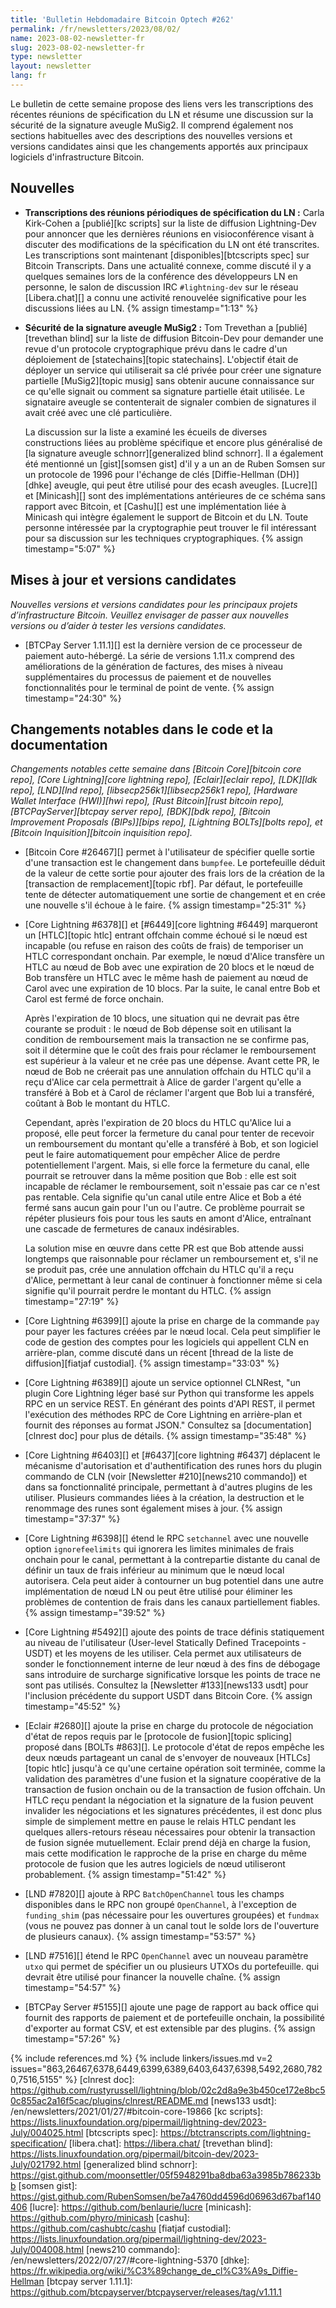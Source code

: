 ```yaml
---
title: 'Bulletin Hebdomadaire Bitcoin Optech #262'
permalink: /fr/newsletters/2023/08/02/
name: 2023-08-02-newsletter-fr
slug: 2023-08-02-newsletter-fr
type: newsletter
layout: newsletter
lang: fr
---
```

Le bulletin de cette semaine propose des liens vers les transcriptions des récentes réunions de spécification du LN et
résume une discussion sur la sécurité de la signature aveugle MuSig2. Il comprend également nos sections habituelles avec
des descriptions des nouvelles versions et versions candidates ainsi que les changements apportés aux principaux logiciels
d'infrastructure Bitcoin.

## Nouvelles

- **Transcriptions des réunions périodiques de spécification du LN :** Carla Kirk-Cohen a [publié][kc scripts] sur la liste de
  diffusion Lightning-Dev pour annoncer que les dernières réunions en visioconférence visant à discuter des modifications de la
  spécification du LN ont été transcrites. Les transcriptions sont maintenant [disponibles][btcscripts spec] sur Bitcoin
  Transcripts. Dans une actualité connexe, comme discuté il y a quelques semaines lors de la conférence des développeurs LN en
  personne, le salon de discussion IRC `#lightning-dev` sur le réseau [Libera.chat][] a connu une activité renouvelée
  significative pour les discussions liées au LN. {% assign timestamp="1:13" %}

- **Sécurité de la signature aveugle MuSig2 :** Tom Trevethan a [publié][trevethan blind] sur la liste de diffusion Bitcoin-Dev
  pour demander une revue d'un protocole cryptographique prévu dans le cadre d'un déploiement de [statechains][topic statechains].
  L'objectif était de déployer un service qui utiliserait sa clé privée pour créer une signature partielle [MuSig2][topic musig]
  sans obtenir aucune connaissance sur ce qu'elle signait ou comment sa signature partielle était utilisée. Le signataire aveugle
  se contenterait de signaler combien de signatures il avait créé avec une clé particulière.

    La discussion sur la liste a examiné les écueils de diverses constructions liées au problème spécifique et encore plus
    généralisé de [la signature aveugle schnorr][generalized blind schnorr]. Il a également été mentionné un [gist][somsen gist]
    d'il y a un an de Ruben Somsen sur un protocole de 1996 pour l'échange de clés [Diffie-Hellman (DH)][dhke] aveugle, qui peut
    être utilisé pour des ecash aveugles. [Lucre][] et [Minicash][] sont des implémentations antérieures de ce schéma sans rapport
    avec Bitcoin, et [Cashu][] est une implémentation liée à Minicash qui intègre également le support de Bitcoin et du LN.
    Toute personne intéressée par la cryptographie peut trouver le fil intéressant pour sa discussion sur les techniques
    cryptographiques. {% assign timestamp="5:07" %}

## Mises à jour et versions candidates

*Nouvelles versions et versions candidates pour les principaux projets d’infrastructure
Bitcoin. Veuillez envisager de passer aux nouvelles versions ou d’aider à tester
les versions candidates.*

- [BTCPay Server 1.11.1][] est la dernière version de ce processeur de paiement auto-hébergé. La série de versions 1.11.x comprend
  des améliorations de la génération de factures, des mises à niveau supplémentaires du processus de paiement et de nouvelles
  fonctionnalités pour le terminal de point de vente. {% assign timestamp="24:30" %}

## Changements notables dans le code et la documentation

*Changements notables cette semaine dans [Bitcoin Core][bitcoin core repo], [Core Lightning][core lightning repo],
[Eclair][eclair repo], [LDK][ldk repo], [LND][lnd repo], [libsecp256k1][libsecp256k1 repo], [Hardware Wallet
Interface (HWI)][hwi repo], [Rust Bitcoin][rust bitcoin repo], [BTCPayServer][btcpay server repo], [BDK][bdk repo],
[Bitcoin Improvement Proposals (BIPs)][bips repo], [Lightning BOLTs][bolts repo],
et [Bitcoin Inquisition][bitcoin inquisition repo].*

- [Bitcoin Core #26467][] permet à l'utilisateur de spécifier quelle sortie d'une transaction est le changement dans `bumpfee`.
  Le portefeuille déduit de la valeur de cette sortie pour ajouter des frais lors de la création de la [transaction de
  remplacement][topic rbf]. Par défaut, le portefeuille tente de détecter automatiquement une sortie de changement et en crée
  une nouvelle s'il échoue à le faire. {% assign timestamp="25:31" %}

- [Core Lightning #6378][] et [#6449][core lightning #6449] marqueront un [HTLC][topic htlc] entrant offchain comme échoué si
  le nœud est incapable (ou refuse en raison des coûts de frais) de temporiser un HTLC correspondant onchain. Par exemple, le nœud
  d'Alice transfère un HTLC au nœud de Bob avec une expiration de 20 blocs et le nœud de Bob transfère un HTLC avec le même hash
  de paiement au nœud de Carol avec une expiration de 10 blocs. Par la suite, le canal entre Bob et Carol est fermé de force
  onchain.

    Après l'expiration de 10 blocs, une situation qui ne devrait pas être courante se produit : le nœud de Bob dépense soit en
    utilisant la condition de remboursement mais la transaction ne se confirme pas, soit il détermine que le coût des frais pour
    réclamer le remboursement est supérieur à la valeur et ne crée pas une dépense. Avant cette PR, le nœud de Bob ne créerait
    pas une annulation offchain du HTLC qu'il a reçu d'Alice car cela permettrait à Alice de garder l'argent qu'elle a transféré
    à Bob et à Carol de réclamer l'argent que Bob lui a transféré, coûtant à Bob le montant du HTLC.

    Cependant, après l'expiration de 20 blocs du HTLC qu'Alice lui a proposé, elle peut forcer la fermeture du canal pour tenter
    de recevoir un remboursement du montant qu'elle a transféré à Bob, et son logiciel peut le faire automatiquement pour empêcher
    Alice de perdre potentiellement l'argent. Mais, si elle force la fermeture du canal, elle pourrait
    se retrouver dans la même position que Bob : elle est soit incapable de réclamer le remboursement, soit n'essaie pas car ce
    n'est pas rentable. Cela signifie qu'un canal utile entre Alice et Bob a été fermé sans aucun gain pour l'un ou l'autre. Ce
    problème pourrait se répéter plusieurs fois pour tous les sauts en amont d'Alice, entraînant une cascade de fermetures de
    canaux indésirables.

    La solution mise en œuvre dans cette PR est que Bob attende aussi longtemps que raisonnable pour réclamer un remboursement
    et, s'il ne se produit pas, crée une annulation offchain du HTLC qu'il a reçu d'Alice, permettant à leur canal de continuer
    à fonctionner même si cela signifie qu'il pourrait perdre le montant du HTLC. {% assign timestamp="27:19" %}

- [Core Lightning #6399][] ajoute la prise en charge de la commande `pay` pour payer les factures créées par le nœud local.
  Cela peut simplifier le code de gestion des comptes pour les logiciels qui appellent CLN en arrière-plan, comme discuté
  dans un récent [thread de la liste de diffusion][fiatjaf custodial]. {% assign timestamp="33:03" %}

- [Core Lightning #6389][] ajoute un service optionnel CLNRest, "un
  plugin Core Lightning léger basé sur Python qui transforme les appels RPC
  en un service REST. En générant des points d'API REST, il permet
  l'exécution des méthodes RPC de Core Lightning en arrière-plan
  et fournit des réponses au format JSON."  Consultez sa
  [documentation][clnrest doc] pour plus de détails. {% assign timestamp="35:48" %}

- [Core Lightning #6403][] et [#6437][core lightning #6437] déplacent le
  mécanisme d'autorisation et d'authentification des runes hors du plugin commando de CLN
  (voir [Newsletter #210][news210 commando]) et dans sa fonctionnalité principale,
  permettant à d'autres plugins de les utiliser. Plusieurs
  commandes liées à la création, la destruction et le renommage des runes sont également
  mises à jour. {% assign timestamp="37:37" %}

- [Core Lightning #6398][] étend le RPC `setchannel` avec une nouvelle
  option `ignorefeelimits` qui ignorera les limites minimales de frais onchain
  pour le canal, permettant à la contrepartie distante du canal de
  définir un taux de frais inférieur au minimum que le nœud local autorisera. Cela peut
  aider à contourner un bug potentiel dans une autre implémentation de nœud LN ou
  peut être utilisé pour éliminer les problèmes de contention de frais dans
  les canaux partiellement fiables. {% assign timestamp="39:52" %}

- [Core Lightning #5492][] ajoute des points de trace définis statiquement au niveau de l'utilisateur
  (User-level Statically Defined Tracepoints - USDT) et les moyens de les utiliser. Cela permet aux utilisateurs de sonder
  le fonctionnement interne de leur nœud à des fins de débogage sans introduire de
  surcharge significative lorsque les points de trace ne sont pas utilisés. Consultez la
  [Newsletter #133][news133 usdt] pour l'inclusion précédente du support USDT
  dans Bitcoin Core. {% assign timestamp="45:52" %}

- [Eclair #2680][] ajoute la prise en charge du protocole de négociation d'état de repos
  requis par le [protocole de fusion][topic splicing] proposé dans [BOLTs #863][]. Le protocole d'état de repos empêche les
  deux nœuds partageant un canal de s'envoyer de nouveaux [HTLCs][topic htlc]
  jusqu'à ce qu'une certaine opération soit terminée, comme la validation des
  paramètres d'une fusion et la signature coopérative de la transaction de fusion onchain
  ou de la transaction de fusion offchain. Un HTLC reçu pendant la négociation
  et la signature de la fusion peuvent invalider les négociations et les signatures précédentes, il est donc plus simple de
  simplement mettre en pause le relais HTLC pendant les quelques allers-retours réseau nécessaires pour obtenir la transaction
  de fusion signée mutuellement. Eclair
  prend déjà en charge la fusion, mais cette modification le rapproche
  de la prise en charge du même protocole de fusion que les autres logiciels de nœud
  utiliseront probablement. {% assign timestamp="51:42" %}

- [LND #7820][] ajoute à RPC `BatchOpenChannel` tous les champs
  disponibles dans le RPC non groupé `OpenChannel`, à l'exception de
  `funding_shim` (pas nécessaire pour les ouvertures groupées) et `fundmax` (vous
  ne pouvez pas donner à un canal tout le solde lors de l'ouverture de plusieurs
  canaux). {% assign timestamp="53:57" %}

- [LND #7516][] étend le RPC `OpenChannel` avec un nouveau paramètre `utxo`
  qui permet de spécifier un ou plusieurs UTXOs du portefeuille.
  qui devrait être utilisé pour financer la nouvelle chaîne. {% assign timestamp="54:57" %}

- [BTCPay Server #5155][] ajoute une page de rapport au back office qui fournit
  des rapports de paiement et de portefeuille onchain, la possibilité d'exporter au format CSV, et est
  extensible par des plugins. {% assign timestamp="57:26" %}

{% include references.md %}
{% include linkers/issues.md v=2 issues="863,26467,6378,6449,6399,6389,6403,6437,6398,5492,2680,7820,7516,5155" %}
[clnrest doc]: https://github.com/rustyrussell/lightning/blob/02c2d8a9e3b450ce172e8bc50c855ac2a16f5cac/plugins/clnrest/README.md
[news133 usdt]: /en/newsletters/2021/01/27/#bitcoin-core-19866
[kc scripts]: https://lists.linuxfoundation.org/pipermail/lightning-dev/2023-July/004025.html
[btcscripts spec]: https://btctranscripts.com/lightning-specification/
[libera.chat]: https://libera.chat/
[trevethan blind]: https://lists.linuxfoundation.org/pipermail/bitcoin-dev/2023-July/021792.html
[generalized blind schnorr]: https://gist.github.com/moonsettler/05f5948291ba8dba63a3985b786233bb
[somsen gist]: https://gist.github.com/RubenSomsen/be7a4760dd4596d06963d67baf140406
[lucre]: https://github.com/benlaurie/lucre
[minicash]: https://github.com/phyro/minicash
[cashu]: https://github.com/cashubtc/cashu
[fiatjaf custodial]: https://lists.linuxfoundation.org/pipermail/lightning-dev/2023-July/004008.html
[news210 commando]: /en/newsletters/2022/07/27/#core-lightning-5370
[dhke]: https://fr.wikipedia.org/wiki/%C3%89change_de_cl%C3%A9s_Diffie-Hellman
[btcpay server 1.11.1]: https://github.com/btcpayserver/btcpayserver/releases/tag/v1.11.1